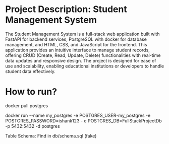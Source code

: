 # Project Description: Student Management System

The Student Management System is a full-stack web application built with FastAPI for backend services, PostgreSQL with docker for database management, and HTML, CSS, and JavaScript for the frontend. This application provides an intuitive interface to manage student records, offering CRUD (Create, Read, Update, Delete) functionalities with real-time data updates and responsive design. The project is designed for ease of use and scalability, enabling educational institutions or developers to handle student data effectively.

# How to run?

docker pull postgres

docker run --name my_postgres -e POSTGRES_USER-my_postgres -e POSTGRES_PASSWORD=ishank123 - e POSTGRES_DB=FullStackProjectDb -p 5432:5432 -d postgres

Table Schema: Find in db/schema.sql (fake)